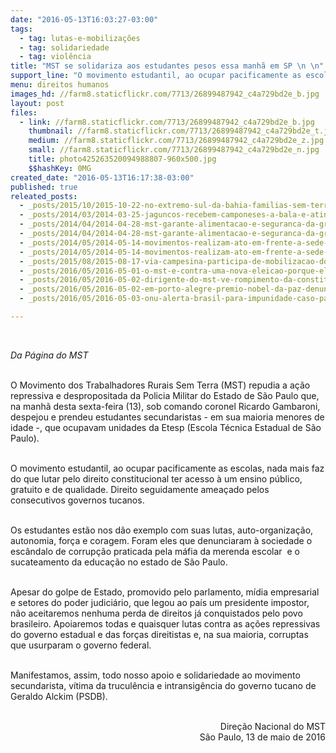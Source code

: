 ```yaml
---
date: "2016-05-13T16:03:27-03:00"
tags:
  - tag: lutas-e-mobilizações
  - tag: solidariedade
  - tag: violência
title: "MST se solidariza aos estudantes pesos essa manhã em SP \n \n"
support_line: "O movimento estudantil, ao ocupar pacificamente as escolas, nada mais faz do que lutar pelo direito constitucional ter acesso à um ensino público, gratuito e de qualidade. "
menu: direitos humanos
images_hd: //farm8.staticflickr.com/7713/26899487942_c4a729bd2e_b.jpg
layout: post
files:
  - link: //farm8.staticflickr.com/7713/26899487942_c4a729bd2e_b.jpg
    thumbnail: //farm8.staticflickr.com/7713/26899487942_c4a729bd2e_t.jpg
    medium: //farm8.staticflickr.com/7713/26899487942_c4a729bd2e_z.jpg
    small: //farm8.staticflickr.com/7713/26899487942_c4a729bd2e_n.jpg
    title: photo425263520094988807-960x500.jpg
    $$hashKey: 0MG
created_date: "2016-05-13T16:17:38-03:00"
published: true
releated_posts:
  - _posts/2015/10/2015-10-22-no-extremo-sul-da-bahia-familias-sem-terra-resistem-as-constantes-ameacas.md
  - _posts/2014/03/2014-03-25-jaguncos-recebem-camponeses-a-bala-e-atinge-sem-terra-na-paraiba.md
  - _posts/2014/04/2014-04-28-mst-garante-alimentacao-e-seguranca-da-greve-dos-professores-em-curitiba.md
  - _posts/2014/04/2014-04-28-mst-garante-alimentacao-e-seguranca-da-greve-dos-professores-em-curitiba.md-e
  - _posts/2014/05/2014-05-14-movimentos-realizam-ato-em-frente-a-sede-da-rede-globo-em-brasilia.md
  - _posts/2014/05/2014-05-14-movimentos-realizam-ato-em-frente-a-sede-da-rede-globo-em-brasilia.md-e
  - _posts/2015/08/2015-08-17-via-campesina-participa-de-mobilizacao-dos-servidores-publicos-no-rs.md
  - _posts/2016/05/2016-05-01-o-mst-e-contra-uma-nova-eleicao-porque-ela-legalizaria-o-golpe-afirma-dirigente.md
  - _posts/2016/05/2016-05-02-dirigente-do-mst-ve-rompimento-da-constituicao-e-contag-espera-disputa-nas-ruas.md
  - _posts/2016/05/2016-05-02-em-porto-alegre-premio-nobel-da-paz-denuncia-golpe-brando-contra-a-democracia-brasileira.md
  - _posts/2016/05/2016-05-03-onu-alerta-brasil-para-impunidade-caso-pais-mude-lei-sobre-trabalho-escravo.md

---
```

<p>&nbsp;</p>

<p><em>Da P&aacute;gina do MST&nbsp;</em></p>

<p><br />
O Movimento dos Trabalhadores Rurais Sem Terra (MST) repudia a a&ccedil;&atilde;o repressiva e despropositada da Policia Militar do Estado de S&atilde;o Paulo que, na manh&atilde; desta sexta-feira (13), sob comando coronel Ricardo Gambaroni, despejou e prendeu estudantes secundaristas - em sua maioria menores de idade -, que ocupavam unidades da Etesp (Escola T&eacute;cnica Estadual de S&atilde;o Paulo).</p>

<p><br />
O movimento estudantil, ao ocupar pacificamente as escolas, nada mais faz do que lutar pelo direito constitucional ter acesso &agrave;&nbsp;um ensino p&uacute;blico, gratuito e de qualidade. Direito seguidamente amea&ccedil;ado pelos consecutivos governos tucanos.</p>

<p><br />
Os estudantes est&atilde;o nos d&atilde;o&nbsp;exemplo&nbsp;com suas&nbsp;lutas,&nbsp;auto-organiza&ccedil;&atilde;o, autonomia,&nbsp;for&ccedil;a e coragem. Foram eles que denunciaram &agrave; sociedade o esc&acirc;ndalo de corrup&ccedil;&atilde;o praticada pela m&aacute;fia da merenda escolar &nbsp;e o sucateamento da educa&ccedil;&atilde;o no estado de S&atilde;o Paulo. &nbsp;&nbsp;</p>

<p><br />
Apesar do golpe de Estado, promovido pelo parlamento, m&iacute;dia empresarial e setores do poder judici&aacute;rio, que legou ao pa&iacute;s um presidente impostor, n&atilde;o aceitaremos nenhuma perda de direitos j&aacute; conquistados pelo povo brasileiro. Apoiaremos todas e quaisquer lutas contra as a&ccedil;&otilde;es repressivas do governo estadual e das for&ccedil;as direitistas e, na sua maioria, corruptas que usurparam o governo federal.&nbsp;</p>

<p><br />
Manifestamos, assim, todo nosso apoio e solidariedade ao movimento secundarista, v&iacute;tima da trucul&ecirc;ncia e intransig&ecirc;ncia do governo tucano de Geraldo Alckim (PSDB).</p>

<p style="text-align: right;"><br />
Dire&ccedil;&atilde;o Nacional do MST<br />
S&atilde;o Paulo, 13 de maio de 2016</p>
